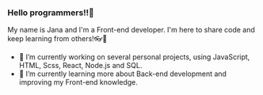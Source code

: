 ### Hello programmers!!👋 

My name is Jana and I'm a Front-end developer. I'm here to share code and keep learning from others!:eyeglasses::book:

- 🔭 I’m currently working on several personal projects, using JavaScript, HTML, Scss, React, Node.js and SQL.
- 🌱 I’m currently learning more about Back-end development and improving my Front-end knowledge.

